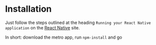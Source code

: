 # Installation

Just follow the steps outlined at the heading `Running your React Native application` on the [React Native](https://facebook.github.io/react-native/docs/getting-started) site.

In short: download the metro app, run `npm-install` and go
